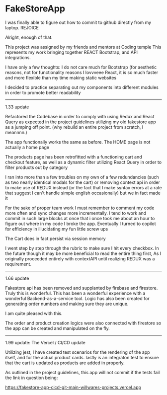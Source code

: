 # FakeStoreApp
I was finally able to figure out how to commit to github directly from my laptop. REJOICE

Alright, enough of that.

This project was assigned by my friends and mentors at Coding temple
This represents my work bringing together REACT Bootstrap, and API integrations. 

I have only a few thoughts: I do not care much for Bootstrap (for aesthetic reasons, not for functionality reasons
I lovvveee React, it is so much faster and more flexible than my time making static websites

I decided to practice separating out my components into different modules in order to promote better readability

************************************************************

1.33 update

Refactored the Codebase in order to comply with using Redux and React Query as expected in the project guidelines utilizing my old fakestore app as a jumping off point. (why rebuild an entire project from scratch, I meannnn.)

The app functionally works the same as before. 
The HOME page is not actually a home page

The products page has been retrofitted with a functioning cart and checkout feature, as well as a dynamic filter utilizing React Query in order to filter products out by category

I ran into more than a few troubles on my own of a few redundancies (such as two nearly identical modals for the cart) or removing context api in order to make use of REDUX instead (or the fact that I make syntax errors at a rate that suggest I can't handle simple english occasionally) but we in fact made it

For the sake of proper team work I must remember to comment my code more often and sync changes more incrementally. I tend to work and commit in such large blocks at once that i once took  me about an hour to figure out where in my code I broke the app. Eventually I turned to copilot for efficiency in illucidating my fun little screw ups

The Cart does in fact persist via session memory

I went step by step through the rubric to make sure I hit every checkbox. 
In the future though it may be more beneficial to read the entire thing first, As I originally proceeded entirely with contextAPI until realizing REDUX was a requirement.

*************************************************************************************

1.66 update

Fakestore api has been removed and supplanted by firebase and firestore. Truly this is wonderful. This has been a wonderful experience with a wonderful Backend-as-a-service tool.
Logic has also been created for generating order numbers and making sure they are unique.

I am quite pleased with this.

The order and product creation logics were also connected with firestore so the app can be created and manipulated on the fly.

************************************************************

1.99 update: The Vercel / CI/CD update

Utilizing jest, I have created test scenarios for the rendering of the app itself,
and for the actual product cards. lastly is an integraton test to ensure that the cart
is updated as products are added in properly.

As outlined in the project guidelines, this app will not commit if the tests fail
the link in question being:

https://fakestore-app-cicd-git-main-willwares-projects.vercel.app
